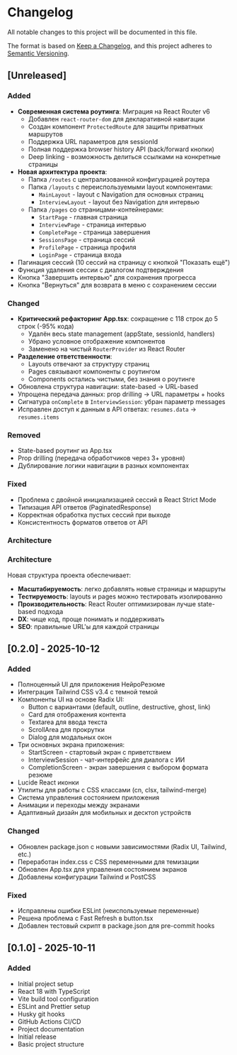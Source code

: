 # Changelog

All notable changes to this project will be documented in this file.

The format is based on [Keep a Changelog](https://keepachangelog.com/en/1.0.0/),
and this project adheres to [Semantic Versioning](https://semver.org/spec/v2.0.0.html).

## [Unreleased]

### Added

- **Современная система роутинга**: Миграция на React Router v6
  - Добавлен `react-router-dom` для декларативной навигации
  - Создан компонент `ProtectedRoute` для защиты приватных маршрутов
  - Поддержка URL параметров для sessionId
  - Полная поддержка browser history API (back/forward кнопки)
  - Deep linking - возможность делиться ссылками на конкретные страницы
- **Новая архитектура проекта**:
  - Папка `/routes` с централизованной конфигурацией роутера
  - Папка `/layouts` с переиспользуемыми layout компонентами:
    - `MainLayout` - layout с Navigation для основных страниц
    - `InterviewLayout` - layout без Navigation для интервью
  - Папка `/pages` со страницами-контейнерами:
    - `StartPage` - главная страница
    - `InterviewPage` - страница интервью
    - `CompletePage` - страница завершения
    - `SessionsPage` - страница сессий
    - `ProfilePage` - страница профиля
    - `LoginPage` - страница входа
- Пагинация сессий (10 сессий на страницу с кнопкой "Показать ещё")
- Функция удаления сессии с диалогом подтверждения
- Кнопка "Завершить интервью" для сохранения прогресса
- Кнопка "Вернуться" для возврата в меню с сохранением сессии

### Changed

- **Критический рефакторинг App.tsx**: сокращение с 118 строк до 5 строк (-95% кода)
  - Удалён весь state management (appState, sessionId, handlers)
  - Убрано условное отображение компонентов
  - Заменено на чистый `RouterProvider` из React Router
- **Разделение ответственности**:
  - Layouts отвечают за структуру страниц
  - Pages связывают компоненты с роутингом
  - Components остались чистыми, без знания о роутинге
- Обновлена структура навигации: state-based → URL-based
- Упрощена передача данных: prop drilling → URL параметры + hooks
- Сигнатура `onComplete` в `InterviewSession`: убран параметр messages
- Исправлен доступ к данным в API ответах: `resumes.data` → `resumes.items`

### Removed

- State-based роутинг из App.tsx
- Prop drilling (передача обработчиков через 3+ уровня)
- Дублирование логики навигации в разных компонентах

### Fixed

- Проблема с двойной инициализацией сессий в React Strict Mode
- Типизация API ответов (PaginatedResponse)
- Корректная обработка пустых сессий при выходе
- Консистентность форматов ответов от API

### Architecture

### Architecture

Новая структура проекта обеспечивает:

- **Масштабируемость**: легко добавлять новые страницы и маршруты
- **Тестируемость**: layouts и pages можно тестировать изолированно
- **Производительность**: React Router оптимизирован лучше state-based подхода
- **DX**: чище код, проще понимать и поддерживать
- **SEO**: правильные URL'ы для каждой страницы

## [0.2.0] - 2025-10-12

### Added

- Полноценный UI для приложения НейроРезюме
- Интеграция Tailwind CSS v3.4 с темной темой
- Компоненты UI на основе Radix UI:
  - Button с вариантами (default, outline, destructive, ghost, link)
  - Card для отображения контента
  - Textarea для ввода текста
  - ScrollArea для прокрутки
  - Dialog для модальных окон
- Три основных экрана приложения:
  - StartScreen - стартовый экран с приветствием
  - InterviewSession - чат-интерфейс для диалога с ИИ
  - CompletionScreen - экран завершения с выбором формата резюме
- Lucide React иконки
- Утилиты для работы с CSS классами (cn, clsx, tailwind-merge)
- Система управления состоянием приложения
- Анимации и переходы между экранами
- Адаптивный дизайн для мобильных и десктоп устройств

### Changed

- Обновлен package.json с новыми зависимостями (Radix UI, Tailwind, etc.)
- Переработан index.css с CSS переменными для темизации
- Обновлен App.tsx для управления состоянием экранов
- Добавлены конфигурации Tailwind и PostCSS

### Fixed

- Исправлены ошибки ESLint (неиспользуемые переменные)
- Решена проблема с Fast Refresh в button.tsx
- Добавлен тестовый скрипт в package.json для pre-commit hooks

## [0.1.0] - 2025-10-11

### Added

- Initial project setup
- React 18 with TypeScript
- Vite build tool configuration
- ESLint and Prettier setup
- Husky git hooks
- GitHub Actions CI/CD
- Project documentation
- Initial release
- Basic project structure
